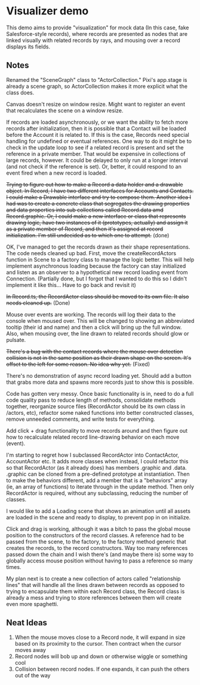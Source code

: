 # Visualizer demo

This demo aims to provide "visualization" for mock data (In this case, fake Salesforce-style records), where records are presented as nodes that are linked visually with related records by rays, and mousing over a record displays its fields.

## Notes

Renamed the "SceneGraph" class to "ActorCollection." Pixi's app.stage is already a scene graph, so ActorCollection makes it more explicit what the class does.

Canvas doesn't resize on window resize. Might want to register an event that recalculates the scene on a window resize.

If records are loaded asynchronously, or we want the ability to fetch more records after initialization, then it is possible that a Contact will be loaded before the Account it is related to. If this is the case, Records need special handling for undefined or eventual references. One way to do it might be to check in the update loop to see if a related record is present and set the reference in a private member. That would be expensive in collections of large records, however. It could be delayed to only run at a longer interval (and not check if the reference is set). Or, better, it could respond to an event fired when a new record is loaded.

~~Trying to figure out how to make a Record a data holder and a drawable object. In Record, I have two different interfaces for Accounts and Contacts. I could make a Drawable interface and try to compose them. Another idea I had was to create a concrete class that segregates the drawing properties and data properties into sub collections called Record.data amd Record.graphic. Or, I could make a new interface or class that represents drawing logic, have two instances of it (prototypes, actually) and assign it as a private member of Record, and then it's assigned at record initialization. I'm still undecided as to which one to attempt.~~ (done)

OK, I've managed to get the records drawn as their shape representations. The code needs cleaned up bad. First, move the createRecordActors function in Scene to a factory class to manage the logic better. This will help implement asynchronous loading because the factory can stay initialized and listen as an observer to a hypothetical new record loading event from Connection. (Partially done, but I forgot that I wanted to do this so I didn't implement it like this... Have to go back and revisit it)

~~In Record.ts, the RecordActor class should be moved to its own file. It also needs cleaned up.~~ (Done)

Mouse over events are working. The records will log their data to the console when moused over. This will be changed to showing an abbreviated tooltip (their id and name) and then a click will bring up the full window. Also, when mousing over, the line drawn to related records should glow or pulsate.

~~There's a bug with the contact records where the mouse over detection collision is not in the same position as their drawn shape on the screen. It's offset to the left for some reason. No idea why yet.~~ (Fixed)

There's no demonstration of async record loading yet. Should add a button that grabs more data and spawns more records just to show this is possible.

Code has gotten very messy. Once basic functionality is in, need to do a full code quality pass to reduce length of methods, consolidate methods together, reorganize source files (RecordActor should be its own class in /actors, etc), refactor some naked functions into better constructed classes, remove unneeded comments, and write tests for everything.

Add click + drag functionality to move records around and then figure out how to recalculate related record line-drawing behavior on each move (event).

I'm starting to regret how I subclassed RecordActor into ContactActor, AccountActor etc. It adds more classes when instead, I could refactor this so that RecordActor (as it already does) has members .graphic and .data. .graphic can be cloned from a pre-defined prototype at instantiation. Then to make the behaviors different, add a member that is a "behaviors" array (ie, an array of functions) to iterate through in the update method. Then only RecordActor is required, without any subclassing, reducing the number of classes.

I would like to add a Loading scene that shows an animation until all assets are loaded in the scene and ready to display, to prevent pop in on initialize.

Click and drag is working, although it was a bitch to pass the global mouse position to the constructors of the record classes. A reference had to be passed from the scene, to the factory, to the factory method generic that creates the records, to the record constructors. Way too many references passed down the chain and I wish there's (and maybe there is) some way to globally access mouse position without having to pass a reference so many times.

My plan next is to create a new collection of actors called "relationship lines" that will handle all the lines drawn between records as opposed to trying to encapsulate them within each Record class, the Record class is already a mess and trying to store references between them will create even more spaghetti.

## Neat Ideas
1. When the mouse moves close to a Record node, it will expand in size based on its proximity to the cursor. Then contract when the cursor moves away
2. Record nodes will bob up and down or otherwise wiggle or something cool
3. Collision between record nodes. If one expands, it can push the others out of the way